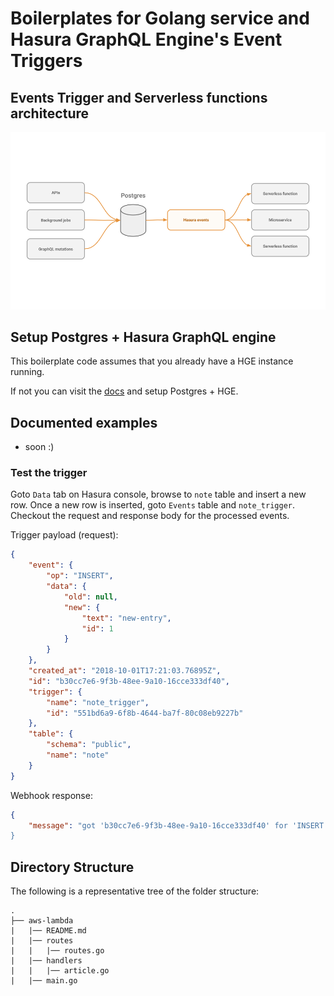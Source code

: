 # Boilerplates for Golang service and Hasura GraphQL Engine's Event Triggers

## Events Trigger and Serverless functions architecture

![Architecture diagram](assets/basic-event-triggers-arch-diagram.png)

## Setup Postgres + Hasura GraphQL engine
This boilerplate code assumes that you already have a HGE instance running.

If not you can visit the [docs](https://docs.hasura.io/1.0/graphql/manual/getting-started/index.html) and setup Postgres + HGE.

## Documented examples

* soon :)

### Test the trigger

Goto `Data` tab on Hasura console, browse to `note` table and insert a new row.
Once a new row is inserted, goto `Events` table and `note_trigger`. Checkout the
request and response body for the processed events.

Trigger payload (request):
```json
{
    "event": {
        "op": "INSERT",
        "data": {
            "old": null,
            "new": {
                "text": "new-entry",
                "id": 1
            }
        }
    },
    "created_at": "2018-10-01T17:21:03.76895Z",
    "id": "b30cc7e6-9f3b-48ee-9a10-16cce333df40",
    "trigger": {
        "name": "note_trigger",
        "id": "551bd6a9-6f8b-4644-ba7f-80c08eb9227b"
    },
    "table": {
        "schema": "public",
        "name": "note"
    }
}
```

Webhook response:
```json
{
    "message": "got 'b30cc7e6-9f3b-48ee-9a10-16cce333df40' for 'INSERT' operation on 'note' 
}
```

## Directory Structure

The following is a representative tree of the folder structure:

    .
    ├── aws-lambda
    |   |── README.md
    |   |── routes
    |   |   |── routes.go
    |   |── handlers
    |   |   |── article.go
    |   |── main.go